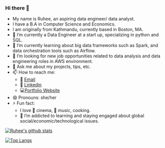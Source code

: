### Hi there 👋

- My name is Ruhee, an aspiring data engineer/ data analyst.
- I have a B.A in Computer Science and Economics. 
- I am originally from Kathmandu, currently based in Boston, MA.
- 🔭 I’m currently a Data Engineer at a start up, specializing in python and SQL.
- 🌱 I’m currently learning about big data frameworks such as Spark, and data orchestration tools such as Airflow. 
- 👯 I’m looking for new job opportunities related to data analysis and data engineering roles in AWS environment.
- 💬 Ask me about my projects, tips, etc.
- 📫 How to reach me: 
    - :e-mail: [Email](http://mailto:sruhee98@gmail.com)
    - :office: [Linkedin](http://linkedin.com/in/ruhee-shrestha)
    - :computer:[Portfolio Website](http://ruhee-s.dev)
- 😄 Pronouns: she/her
- ⚡ Fun fact: 
    - I love :movie_camera: cinema, 🎵 music, cooking.
    - 🌱 I’m addicted to learning and staying engaged about global social/economic/technological issues.

[![Ruhee's github stats](https://github-readme-stats.vercel.app/api?username=ruhee98&count_private=true&show_icons=true&theme=radical&hide_rank=false)](https://github.com/anuraghazra/github-readme-stats)

[![Top Langs](https://github-readme-stats.vercel.app/api/top-langs/?username=ruhee98)](https://github.com/anuraghazra/github-readme-stats)

